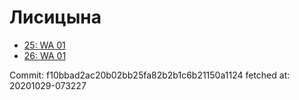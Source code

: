 # Лисицына
- [25: WA 01](25.md)
- [26: WA 01](26.md)

Commit: f10bbad2ac20b02bb25fa82b2b1c6b21150a1124
 fetched at: 20201029-073227
